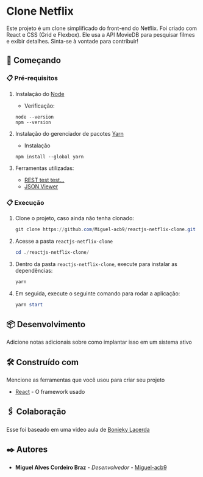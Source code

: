 # Clone Netflix

Este projeto é um clone simplificado do front-end do Netflix. Foi criado com React e CSS (Grid e Flexbox). Ele usa a API MovieDB para pesquisar filmes e exibir detalhes. Sinta-se à vontade para contribuir!

## 🚀 Começando

### 📋 Pré-requisitos

1. Instalação do [Node](https://nodejs.org/pt-br/) 
    - Verificação:
    ```
    node --version
    npm --version
    ```

2. Instalação do gerenciador de pacotes [Yarn](https://yarnpkg.com/)
    - Instalação
    ```
    npm install --global yarn
    ```
3. Ferramentas utilizadas:
    - [REST test test...](https://resttesttest.com/)
    - [JSON Viewer](http://jsonviewer.stack.hu/)


### 📋 Execução
1. Clone o projeto, caso ainda não tenha clonado:
    ```powershell
    git clone https://github.com/Miguel-acb9/reactjs-netflix-clone.git
    ```
2. Acesse a pasta <code>reactjs-netflix-clone</code>
    ```powershell
    cd ./reactjs-netflix-clone/
    ```
3. Dentro da pasta <code>reactjs-netflix-clone</code>, execute para instalar as dependências:
    ```powershell
    yarn
    ```
4. Em seguida, execute o seguinte comando para rodar a aplicação:
    ```powershell
    yarn start
    ```

## 📦 Desenvolvimento

Adicione notas adicionais sobre como implantar isso em um sistema ativo

## 🛠️ Construído com

Mencione as ferramentas que você usou para criar seu projeto

* [React](https://pt-br.reactjs.org/) - O framework usado

## 🖇️ Colaboração

Esse foi baseado em uma video aula de [Bonieky Lacerda](https://www.youtube.com/watch?v=tBweoUiMsDg)

## ✒️ Autores

* **Miguel Alves Cordeiro Braz** - *Desenvolvedor* - [Miguel-acb9](https://github.com/Miguel-acb9)

